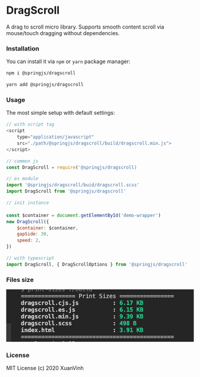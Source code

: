 # DragScroll

A drag to scroll micro library. Supports smooth content scroll via mouse/touch dragging without dependencies.

### Installation

You can install it via `npm` or `yarn` package manager:

```bash
npm i @springjs/dragscroll
```

```bash
yarn add @springjs/dragscroll
```

### Usage

The most simple setup with default settings:

```js
// with script tag
<script 
    type="application/javascript" 
    src="./path/@springjs/dragscroll/build/dragscroll.min.js">
</script>
```

```js
// common js
const DragScroll = require('@springjs/dragscroll)
```

```js
// es module
import '@springjs/dragscroll/buid/dragscroll.scss'
import DragScroll from '@springjs/dragscroll'
```

```js
// init instance

const $container = document.getElementById('demo-wrapper')
new DragScroll({
    $container: $container,
    gapSide: 30,
    speed: 2,
})
```

```js
// with typescript
import DragScroll, { DragScrollOptions } from '@springjs/dragscroll'
```

### Files size

![Alt text](./public/size.png?raw=true 'page')

### License

MIT License (c) 2020 XuanVinh
